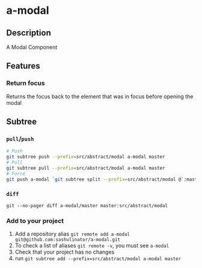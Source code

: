 # a-modal

## Description

A Modal Component

## Features

### Return focus

Returns the focus back to the element that was in focus before opening the modal

## Subtree

### `pull`/`push`

```bash
# Push
git subtree push --prefix=src/abstract/modal a-modal master
# Pull
git subtree pull --prefix=src/abstract/modal a-modal master
# Force
git push a-modal `git subtree split --prefix=src/abstract/modal @`:master --force
```

### `diff`

```
git --no-pager diff a-modal/master master:src/abstract/modal
```

### Add to your project

1. Add a repository alias `git remote add a-modal git@github.com:sashulinator/a-modal.git`
2. To check a list of aliases `git remote -v`, you must see `a-modal`
3. Check that your project has no changes
4. run `git subtree add --prefix=src/abstract/modal a-modal master`
